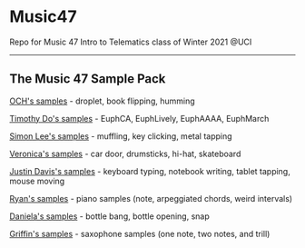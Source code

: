 # Music47
Repo for Music 47 Intro to Telematics class of Winter 2021 @UCI

---
## The Music 47 Sample Pack

[OCH's samples](https://drive.google.com/drive/folders/11S75rZlX1pxgA1nzz1yMlQ8Er9NQYwF9?usp=sharing) - droplet, book flipping, humming

[Timothy Do's samples](https://drive.google.com/drive/folders/1mlqnd3nQy9vdmaIGKGm6WQXI9o11YE3k?usp=sharing) - EuphCA, EuphLively, EuphAAAA, EuphMarch

[Simon Lee's samples](https://drive.google.com/drive/folders/17gInNFAVFjm3MtpyccZF4xKmtkdH7J8G?usp=sharing) - muffling, key clicking, metal tapping

[Veronica's samples](https://drive.google.com/drive/folders/1NE1Xc0QUgfhrAF22MOfiQjw8DYn6gRsW?usp=sharing) - car door, drumsticks, hi-hat, skateboard

[Justin Davis's samples](https://drive.google.com/drive/folders/1U7wZ5G9XKW-Bxzu_Rx4Y1CcptxyxYtUY?usp=sharing) - keyboard typing, notebook writing, tablet tapping, mouse moving

[Ryan's samples](https://drive.google.com/drive/folders/1Xu5f_8qDl11f0aVDb3aLcmhjIdHDhb0v?usp=sharing) - piano samples (note, arpeggiated chords, weird intervals)

[Daniela's samples](https://drive.google.com/drive/folders/1Q324xZYAyHMiOEpj4ObawmUzXz-V4FI6?usp=sharing) - bottle bang, bottle opening, snap

[Griffin's samples](https://drive.google.com/drive/folders/1wAaBFxN1YJSpgnyxZ5SG41V-z5FzDAwn?usp=sharing) - saxophone samples (one note, two notes, and trill)
